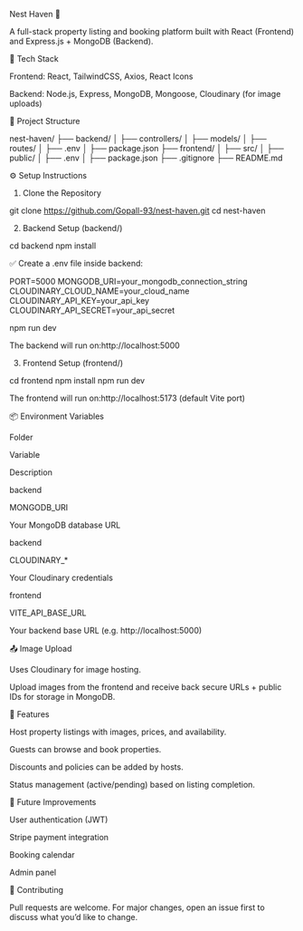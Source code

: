 Nest Haven 🏡

A full-stack property listing and booking platform built with React (Frontend) and Express.js + MongoDB (Backend).

🚀 Tech Stack

Frontend: React, TailwindCSS, Axios, React Icons

Backend: Node.js, Express, MongoDB, Mongoose, Cloudinary (for image uploads)


📁 Project Structure

nest-haven/
├── backend/
│   ├── controllers/
│   ├── models/
│   ├── routes/
│   ├── .env
│   ├── package.json
├── frontend/
│   ├── src/
│   ├── public/
│   ├── .env
│   ├── package.json
├── .gitignore
├── README.md

⚙️ Setup Instructions

1. Clone the Repository

git clone https://github.com/Gopall-93/nest-haven.git
cd nest-haven

2. Backend Setup (backend/)

cd backend
npm install

✅ Create a .env file inside backend:

PORT=5000
MONGODB_URI=your_mongodb_connection_string
CLOUDINARY_CLOUD_NAME=your_cloud_name
CLOUDINARY_API_KEY=your_api_key
CLOUDINARY_API_SECRET=your_api_secret

npm run dev

The backend will run on:http://localhost:5000

3. Frontend Setup (frontend/)

cd frontend
npm install
npm run dev

The frontend will run on:http://localhost:5173 (default Vite port)

📦 Environment Variables

Folder

Variable

Description

backend

MONGODB_URI

Your MongoDB database URL

backend

CLOUDINARY_*

Your Cloudinary credentials

frontend

VITE_API_BASE_URL

Your backend base URL (e.g. http://localhost:5000)

📤 Image Upload

Uses Cloudinary for image hosting.

Upload images from the frontend and receive back secure URLs + public IDs for storage in MongoDB.

📌 Features

Host property listings with images, prices, and availability.

Guests can browse and book properties.

Discounts and policies can be added by hosts.

Status management (active/pending) based on listing completion.

🔗 Future Improvements

User authentication (JWT)

Stripe payment integration

Booking calendar

Admin panel

🤝 Contributing

Pull requests are welcome. For major changes, open an issue first to discuss what you’d like to change.



